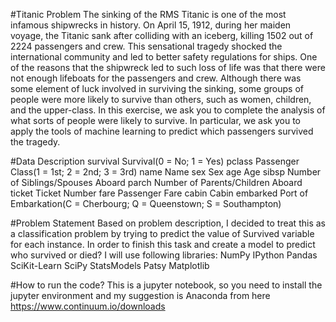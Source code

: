 #Titanic Problem
The sinking of the RMS Titanic is one of the most infamous shipwrecks in history. On April 15, 1912, during her maiden voyage, the Titanic sank after colliding with an iceberg, killing 1502 out of 2224 passengers and crew. This sensational tragedy shocked the international community and led to better safety regulations for ships.
One of the reasons that the shipwreck led to such loss of life was that there were not enough lifeboats for the passengers and crew. Although there was some element of luck involved in surviving the sinking, some groups of people were more likely to survive than others, such as women, children, and the upper-class.
In this exercise, we ask you to complete the analysis of what sorts of people were likely to survive. In particular, we ask you to apply the tools of machine learning to predict which passengers survived the tragedy.


#Data Description
    survival Survival(0 = No; 1 = Yes)
    pclass Passenger Class(1 = 1st; 2 = 2nd; 3 = 3rd)
    name Name
    sex Sex
    age Age
    sibsp Number of Siblings/Spouses Aboard
    parch Number of Parents/Children Aboard
    ticket Ticket Number
    fare Passenger Fare
    cabin Cabin
    embarked Port of Embarkation(C = Cherbourg; Q = Queenstown; S = Southampton)


#Problem Statement
Based on problem description, I decided to treat this as a classification problem by trying to predict the value of Survived variable for each instance.
In order to finish this task and create a model to predict who survived or died? I will use following libraries:
    NumPy
    IPython
    Pandas
    SciKit-Learn
    SciPy
    StatsModels
    Patsy
    Matplotlib
    

#How to run the code?
This is a jupyter notebook, so you need to install the jupyter environment and my suggestion is Anaconda from here https://www.continuum.io/downloads

